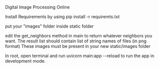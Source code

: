 Digital Image Processing Online

Install Requirements by using
      pip install -r requiremts.txt

put your "images" folder inside static folder

edit the get_neighbors method in main to return whatever neighbors you want.
The result list should contain list of string names of files (in png format) 
These images must be present in your new static/images folder

In root, open terminal and run
      uvicorn main:app --reload
to run the app in development mode.
